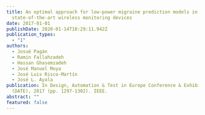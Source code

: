 ```yaml
---
title: An optimal approach for low-power migraine prediction models in the
  state-of-the-art wireless monitoring devices
date: 2017-01-01
publishDate: 2020-01-14T10:29:11.942Z
publication_types:
  - "1"
authors:
  - Josué Pagán
  - Ramin Fallahzadeh
  - Hassan Ghasemzadeh
  - José Manuel Moya
  - José Luis Risco-Martín
  - José L. Ayala
publication: In Design, Automation & Test in Europe Conference & Exhibition
  (DATE), 2017 (pp. 1297-1302). IEEE.
abstract: ""
featured: false
---
```

